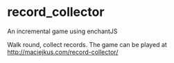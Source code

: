 record_collector
================

An incremental game using enchantJS

Walk round, collect records.
The game can be played at <a href='http://maciejkus.com/record-collector/'>http://maciejkus.com/record-collector/</a>

